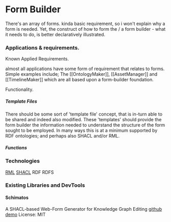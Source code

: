 # Form Builder

There's an array of forms. kinda basic requirement, so i won't explain why a form is needed.  Yet, the construct of how to form the / a form builder - what it needs to do, is better declaratively illustrated. 

### Applications & requirements.

Known Applied Requirements.

almost all applications have some form of requirement that relates to forms.  Simple examples include; The [[OntologyMaker]], [[AssetManager]] and [[TimelineMaker]] which are all based upon a form-builder foundation.  

Functionality.

##### Template Files

There should be some sort of 'template file' concept, that is in-turn able to be shared and indeed also modified.  These 'templates' should provide the form builder the information needed to understand the structure of the form sought to be employed.  In many ways this is at a minimum supported by RDF ontologies; and perhaps also SHACL and/or RML.  

##### Functions




### Technologies

[RML](https://rml.io/specs/rml/)
[SHACL](https://www.w3.org/TR/shacl/)
RDF
RDFS

### Existing Libraries and DevTools

#### Schímatos
A SHACL-based Web-Form Generator for Knowledge Graph Editing
[github](https://github.com/schimatos/schimatos.org)
[demo](http://rsmsrv01.nci.org.au:8080/schimatos/)
License: MIT